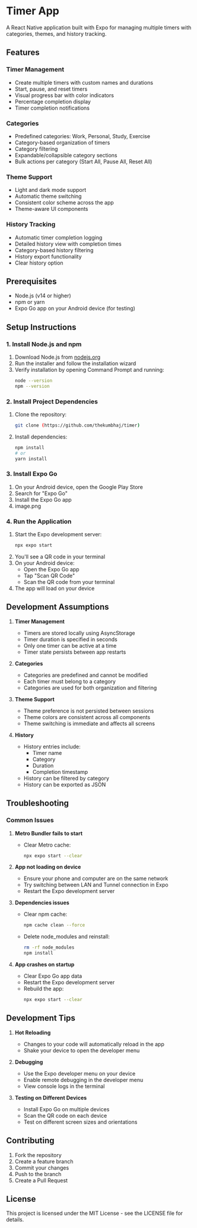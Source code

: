 # Timer App

A React Native application built with Expo for managing multiple timers with categories, themes, and history tracking.

## Features

### Timer Management
- Create multiple timers with custom names and durations
- Start, pause, and reset timers
- Visual progress bar with color indicators
- Percentage completion display
- Timer completion notifications

### Categories
- Predefined categories: Work, Personal, Study, Exercise
- Category-based organization of timers
- Category filtering
- Expandable/collapsible category sections
- Bulk actions per category (Start All, Pause All, Reset All)

### Theme Support
- Light and dark mode support
- Automatic theme switching
- Consistent color scheme across the app
- Theme-aware UI components

### History Tracking
- Automatic timer completion logging
- Detailed history view with completion times
- Category-based history filtering
- History export functionality
- Clear history option

## Prerequisites

- Node.js (v14 or higher)
- npm or yarn
- Expo Go app on your Android device (for testing)

## Setup Instructions

### 1. Install Node.js and npm
1. Download Node.js from [nodejs.org](https://nodejs.org/)
2. Run the installer and follow the installation wizard
3. Verify installation by opening Command Prompt and running:
   ```bash
   node --version
   npm --version
   ```

### 2. Install Project Dependencies
1. Clone the repository:
   ```bash
   git clone (https://github.com/thekumbhaj/timer)
   
   ```
2. Install dependencies:
   ```bash
   npm install
   # or
   yarn install
   ```

### 3. Install Expo Go
1. On your Android device, open the Google Play Store
2. Search for "Expo Go"
3. Install the Expo Go app
4. image.png

### 4. Run the Application
1. Start the Expo development server:
   ```bash
   npx expo start
   ```
2. You'll see a QR code in your terminal
3. On your Android device:
   - Open the Expo Go app
   - Tap "Scan QR Code"
   - Scan the QR code from your terminal
4. The app will load on your device

## Development Assumptions

1. **Timer Management**
   - Timers are stored locally using AsyncStorage
   - Timer duration is specified in seconds
   - Only one timer can be active at a time
   - Timer state persists between app restarts

2. **Categories**
   - Categories are predefined and cannot be modified
   - Each timer must belong to a category
   - Categories are used for both organization and filtering

3. **Theme Support**
   - Theme preference is not persisted between sessions
   - Theme colors are consistent across all components
   - Theme switching is immediate and affects all screens

4. **History**
   - History entries include:
     - Timer name
     - Category
     - Duration
     - Completion timestamp
   - History can be filtered by category
   - History can be exported as JSON

## Troubleshooting

### Common Issues

1. **Metro Bundler fails to start**
   - Clear Metro cache:
     ```bash
     npx expo start --clear
     ```

2. **App not loading on device**
   - Ensure your phone and computer are on the same network
   - Try switching between LAN and Tunnel connection in Expo
   - Restart the Expo development server

3. **Dependencies issues**
   - Clear npm cache:
     ```bash
     npm cache clean --force
     ```
   - Delete node_modules and reinstall:
     ```bash
     rm -rf node_modules
     npm install
     ```

4. **App crashes on startup**
   - Clear Expo Go app data
   - Restart the Expo development server
   - Rebuild the app:
     ```bash
     npx expo start --clear
     ```

## Development Tips

1. **Hot Reloading**
   - Changes to your code will automatically reload in the app
   - Shake your device to open the developer menu

2. **Debugging**
   - Use the Expo developer menu on your device
   - Enable remote debugging in the developer menu
   - View console logs in the terminal

3. **Testing on Different Devices**
   - Install Expo Go on multiple devices
   - Scan the QR code on each device
   - Test on different screen sizes and orientations

## Contributing

1. Fork the repository
2. Create a feature branch
3. Commit your changes
4. Push to the branch
5. Create a Pull Request

## License

This project is licensed under the MIT License - see the LICENSE file for details. 
